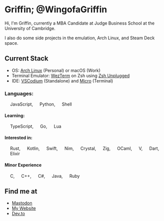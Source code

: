 <link rel="stylesheet" type='text/css' href="https://cdn.jsdelivr.net/gh/devicons/devicon@latest/devicon.min.css" />

# Griffin; @WingofaGriffin
Hi, I'm Griffin, currently a MBA Candidate at Judge Business School at the University of Cambridge.

I also do some side projects in the emulation, Arch Linux, and Steam Deck space.

## Current Stack
- OS: [Arch Linux](https://archlinux.org/) (Personal) or macOS (Work)
- Terminal Emulator: [WezTerm](https://github.com/wez/wezterm) on Zsh using [Zsh Unplugged](https://github.com/mattmc3/zsh_unplugged)
- IDE: [VSCodium](https://github.com/VSCodium/vscodium) (Standalone) and [Micro](https://github.com/zyedidia/micro) (Terminal)

### Languages:
<img height=14 length=14 src="https://cdn.jsdelivr.net/gh/devicons/devicon@latest/icons/javascript/javascript-original.svg" /> JavaScript, <img height=14 length=14 src="https://cdn.jsdelivr.net/gh/devicons/devicon@latest/icons/python/python-original.svg" /> Python, <img height=14 length=14 src="https://cdn.jsdelivr.net/gh/devicons/devicon@latest/icons/bash/bash-original.svg" /> Shell

#### Learning: 
<img height=14 length=14 src="https://cdn.jsdelivr.net/gh/devicons/devicon@latest/icons/typescript/typescript-original.svg" /> TypeScript, <img height=14 length=14 src="https://cdn.jsdelivr.net/gh/devicons/devicon@latest/icons/go/go-original-wordmark.svg" /> Go, <img height=14 length=14 src="https://cdn.jsdelivr.net/gh/devicons/devicon@latest/icons/lua/lua-original.svg" /> Lua

#### Interested in:
<img height=14 length=14 src="https://cdn.jsdelivr.net/gh/devicons/devicon@latest/icons/rust/rust-original.svg" /> Rust, <img height=14 length=14 src="https://cdn.jsdelivr.net/gh/devicons/devicon@latest/icons/kotlin/kotlin-original.svg" /> Kotlin, <img height=14 length=14 src="https://cdn.jsdelivr.net/gh/devicons/devicon@latest/icons/swift/swift-original.svg" /> Swift, <img height=14 length=14 src="https://cdn.jsdelivr.net/gh/devicons/devicon@latest/icons/nim/nim-original.svg" /> Nim, <img height=14 length=14 src="https://cdn.jsdelivr.net/gh/devicons/devicon@latest/icons/crystal/crystal-original.svg" /> Crystal, <img height=14 length=14 src="https://cdn.jsdelivr.net/gh/devicons/devicon@latest/icons/zig/zig-original.svg" /> Zig, <img height=14 length=14 src="https://cdn.jsdelivr.net/gh/devicons/devicon@latest/icons/ocaml/ocaml-original.svg" /> OCaml, <img height=14 length=14 src="https://vlang.io/img/v-logo.png" /> V, <img height=14 length=14 src="https://cdn.jsdelivr.net/gh/devicons/devicon@latest/icons/dart/dart-original.svg" /> Dart, <img height=14 length=14 src="https://cdn.jsdelivr.net/gh/devicons/devicon@latest/icons/elixir/elixir-original.svg" /> Elixir

#### Minor Experience
<img height=14 length=14 src="https://cdn.jsdelivr.net/gh/devicons/devicon@latest/icons/c/c-original.svg" /> C, <img height=14 length=14 src="https://cdn.jsdelivr.net/gh/devicons/devicon@latest/icons/cplusplus/cplusplus-original.svg" /> C++, <img height=14 length=14 src="https://cdn.jsdelivr.net/gh/devicons/devicon@latest/icons/csharp/csharp-original.svg" /> C#, <img height=14 length=14 src="https://cdn.jsdelivr.net/gh/devicons/devicon@latest/icons/java/java-original.svg" /> Java, <img height=14 length=14 src="https://cdn.jsdelivr.net/gh/devicons/devicon@latest/icons/ruby/ruby-original.svg" /> Ruby

## Find me at
- <a rel="me" href="https://mas.to/@griffin">Mastodon</a>
- [My Website](https://griffin.run)
- [Dev.to](https://dev.to/wingofagriffin)


          
